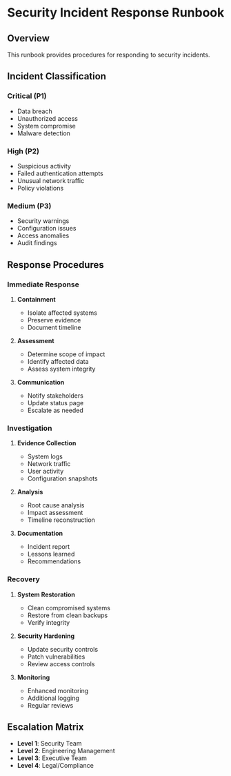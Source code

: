 # Security Incident Response Runbook

## Overview
This runbook provides procedures for responding to security incidents.

## Incident Classification

### Critical (P1)
- Data breach
- Unauthorized access
- System compromise
- Malware detection

### High (P2)
- Suspicious activity
- Failed authentication attempts
- Unusual network traffic
- Policy violations

### Medium (P3)
- Security warnings
- Configuration issues
- Access anomalies
- Audit findings

## Response Procedures

### Immediate Response
1. **Containment**
   - Isolate affected systems
   - Preserve evidence
   - Document timeline

2. **Assessment**
   - Determine scope of impact
   - Identify affected data
   - Assess system integrity

3. **Communication**
   - Notify stakeholders
   - Update status page
   - Escalate as needed

### Investigation
1. **Evidence Collection**
   - System logs
   - Network traffic
   - User activity
   - Configuration snapshots

2. **Analysis**
   - Root cause analysis
   - Impact assessment
   - Timeline reconstruction

3. **Documentation**
   - Incident report
   - Lessons learned
   - Recommendations

### Recovery
1. **System Restoration**
   - Clean compromised systems
   - Restore from clean backups
   - Verify integrity

2. **Security Hardening**
   - Update security controls
   - Patch vulnerabilities
   - Review access controls

3. **Monitoring**
   - Enhanced monitoring
   - Additional logging
   - Regular reviews

## Escalation Matrix
- **Level 1**: Security Team
- **Level 2**: Engineering Management
- **Level 3**: Executive Team
- **Level 4**: Legal/Compliance
